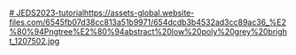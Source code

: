 [# JEDS2023-tutorial](https://assets-global.website-files.com/6545fb07d38cc813a51b9971/654dcdb3b4532ad3cc89ac36_%E2%80%94Pngtree%E2%80%94abstract%20low%20poly%20grey%20bright_1207502.jpg)https://assets-global.website-files.com/6545fb07d38cc813a51b9971/654dcdb3b4532ad3cc89ac36_%E2%80%94Pngtree%E2%80%94abstract%20low%20poly%20grey%20bright_1207502.jpg
